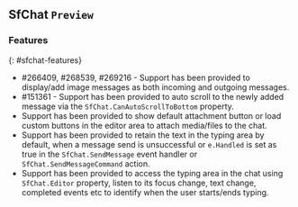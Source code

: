 ## SfChat `Preview`

### Features
{: #sfchat-features}

* \#266409, #268539, #269216 - Support has been provided to display/add image messages as both incoming and outgoing messages.
* \#151361 - Support has been provided to auto scroll to the newly added message via the `SfChat.CanAutoScrollToBottom` property.
* Support has been provided to show default attachment button or load custom buttons in the editor area to attach media/files to the chat.
* Support has been provided to retain the text in the typing area by default, when a message send is unsuccessful or `e.Handled` is set as true in the `SfChat.SendMessage` event handler or `SfChat.SendMessageCommand` action.
* Support has been provided to access the typing area in the chat using `SfChat.Editor` property, listen to its focus change, text change, completed events etc to identify when the user starts/ends typing.
